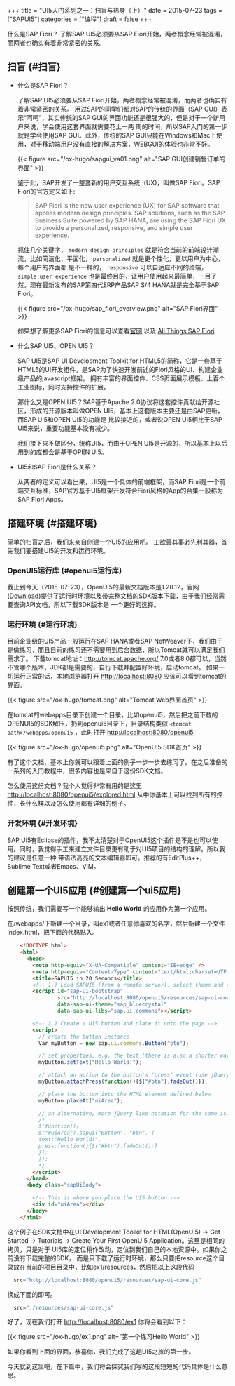 +++
title = "UI5入门系列之一：扫盲与热身（上）"
date = 2015-07-23
tags = ["SAPUI5"]
categories = ["编程"]
draft = false
+++

什么是SAP Fiori？
了解SAP UI5必须要从SAP Fiori开始，两者概念经常被混淆，而两者也确实有着非常紧密的关系。
<!--more-->


## 扫盲 {#扫盲}

-   什么是SAP Fiori？

    了解SAP UI5必须要从SAP Fiori开始，两者概念经常被混淆，而两者也确实有着非常紧密的关系。
    用过SAP的同学们都对SAP的传统的界面（SAP GUI）表示“呵呵”，其实传统的SAP GUI的界面功能还是很强大的，但是对于一个新用户来说，学会使用这套界面就需要花上一两
    周的时间，所以SAP入门的第一步就是学会使用SAP GUI。此外，传统的SAP GUI只能在Windows和Mac上使用，对于移动端用户没有直接的解决方案，WEBGUI的体验也非常不好。

    {{< figure src="/ox-hugo/sapgui_va01.png" alt="SAP GUI创建销售订单的界面" >}}

    鉴于此，SAP开发了一整套新的用户交互系统（UX)，叫做SAP Fiori。SAP Fiori的官方定义如下:

    > SAP Fiori is the new user experience (UX) for SAP software that applies
    > modern design principles. SAP solutions, such as the SAP Business Suite
    > powered by SAP HANA, are using the SAP Fiori UX to provide a personalized,
    > responsive, and simple user experience.

    抓住几个关键字， `modern design principles` 就是符合当前的前端设计潮流，比如简洁化、平面化， `personalized` 就是更个性化，更以用户为中心，每个用户的界面都
    是不一样的， `responsive` 可以自适应不同的终端， `simple user experience` 也是最终目的，让用户使用起来最简单，一目了然。现在最新发布的SAP第四代ERP产品SAP S/4 HANA就是完全基于SAP Fiori。

    {{< figure src="/ox-hugo/sap_fiori_overview.png" alt="SAP Fiori界面" >}}

    如果想了解更多SAP Fiori的信息可以查看[官网](http://experience.sap.com/fiori/#overview) 以及 [All Things SAP Fiori](http://scn.sap.com/docs/DOC-41598)

-   什么SAP UI5、OPEN UI5？

    SAP UI5是SAP UI Development Toolkit for HTML5的简称，它是一套基于HTML5的UI开发组件，是SAP为了快速开发前述的Fiori风格的UI、构建企业级产品的javascript框架，
    拥有丰富的界面控件、CSS页面展示模板、上百个工业图标，同时支持控件的扩展。

    那什么又是OPEN UI5？SAP基于Apache 2.0协议将这套控件贡献给开源社区，形成的开源版本叫做OPEN UI5，基本上这套版本主要还是由SAP更新，而SAP UI5和OPEN UI5的功能是
    比较接近的，或者说OPEN UI5相比于SAP UI5来说，重要功能基本没有减少。

    我们接下来不做区分，统称UI5，而由于OPEN UI5是开源的，所以基本上以后用到的库都会是基于OPEN UI5。

<!--listend-->

-   UI5和SAP Fiori是什么关系？

    从两者的定义可以看出来，UI5是一个具体的前端框架，而SAP Fiori是一个前端交互标准，SAP官方基于UI5框架开发符合Fiori风格的App的合集一般称为SAP Fiori Apps。


## 搭建环境 {#搭建环境}

简单的扫盲之后，我们来亲自创建一个UI5的应用吧。
工欲善其事必先利其器，首先我们要搭建UI5的开发和运行环境。


### OpenUI5运行库 {#openui5运行库}

截止到今天（2015-07-23），OpenUI5的最新文档版本是1.28.12，官网([Download](http://openui5.org/download.html))提供了运行时环境以及带完整文档的SDK版本下载，由于我们经常需要查询API文档，所以下载SDK版本是
一个更好的选择。


### 运行环境 {#运行环境}

目前企业级的UI5产品一般运行在SAP HANA或者SAP NetWeaver下，我们由于是做练习，而且目前的练习还不需要用到后台数据，所以Tomcat就可以满足我们需求了。
下载tomcat地址：<http://tomcat.apache.org/>
7.0或者8.0都可以，当然不管哪个版本，JDK都是需要的，自行下载并配置好环境，启动tomcat。
如果一切运行正常的话，本地浏览器打开 <http://localhost:8080> 应该可以看到tomcat的界面。

{{< figure src="/ox-hugo/tomcat.png" alt="Tomcat Web界面首页" >}}

在tomcat的webapps目录下创建一个目录，比如openui5，然后把之前下载的OPENUI5的SDK解压，扔到openui5目录下，目录结构类似 `<tomcat path>/webapps/openui5` ，此时打开 <http://localhost:8080/openui5>

{{< figure src="/ox-hugo/openui5.png" alt="OpenUI5 SDK首页" >}}

有了这个文档，基本上你就可以跟着上面的例子一步一步去练习了。在之后准备的一系列的入门教程中，很多内容也是来自于这份SDK文档。

怎么使用这份文档？我个人觉得非常有用的是这里 <http://localhost:8080/openui5/explored.html>
从中你基本上可以找到所有的控件，长什么样以及怎么使用都有详细的例子。


### 开发环境 {#开发环境}

SAP UI5有Eclipse的插件，我不太清楚对于OpenUI5这个插件是不是也可以使用。同时，我觉得手工来建立文件目录更有助于对UI5项目的结构的理解。所以我的建议是任意一种
带语法高亮的文本编辑器即可。推荐的有EditPlus++，Sublime Text或者Emacs、VIM。


## 创建第一个UI5应用 {#创建第一个ui5应用}

按照传统，我们需要写一个能够输出 **Hello World** 的应用作为第一个应用。

在<tomcat>/webapps/下新建一个目录，叫ex1或者任意你喜欢的名字，然后新建一个文件index.html，把下面的代码贴入。

```html
    <!DOCTYPE html>
    <html>
      <head>
        <meta http-equiv="X-UA-Compatible" content="IE=edge" />
        <meta http-equiv="Content-Type" content="text/html;charset=UTF-8"/>
        <title>SAPUI5 in 20 Seconds</title>
        <!-- 1.) Load SAPUI5 (from a remote server), select theme and control library -->
        <script id="sap-ui-bootstrap"
                src="http://localhost:8080/openui5/resources/sap-ui-core.js"
                data-sap-ui-theme="sap_bluecrystal"
                data-sap-ui-libs="sap.ui.commons"></script>

        <!-- 2.) Create a UI5 button and place it onto the page -->
        <script>
          // create the button instance
          Var myButton = new sap.ui.commons.Button("btn");

          // set properties, e.g. the text (there is also a shorter way of setting several properties)
          myButton.setText("Hello World!");

          // attach an action to the button's "press" event (use jQuery to fade out the button)
          myButton.attachPress(function(){$("#btn").fadeOut()});

          // place the button into the HTML element defined below
          myButton.placeAt("uiArea");

          // an alternative, more jQuery-like notation for the same is:
          /*
          $(function(){
          $("#uiArea").sapui("Button", "btn", {
          text:"Hello World!",
          press:function(){$("#btn").fadeOut();}
          });
          });
          */
        </script>
      </head>
      <body class="sapUiBody">

        <!-- This is where you place the UI5 button -->
        <div id="uiArea"></div>
      </body>
    </html>
```

这个例子在SDK文档中在UI Development Toolkit for HTML(OpenUI5) -> Get Started -> Tutorials -> Create Your First OpenUI5 Application。这里是相同的拷贝，只是对于  UI5库的定位稍作改动，定位到我们自己的本地资源中。如果你之前没有下载完整的SDK，  而是只下载了运行时环境，那么只要把resource这个目录放在当前的项目目录中，比如ex1/resources，然后把以上这段代码

```javascript
  src="http://localhost:8080/openui5/resources/sap-ui-core.js"
```

换成下面的即可。

```javascript
  src="./resources/sap-ui-core.js"
```

好了，现在我们打开 <http://localhost:8080/ex1> 你将会看到以下：

{{< figure src="/ox-hugo/ex1.png" alt="第一个练习Hello World" >}}

如果你看到上面的界面，恭喜你，我们完成了这趟UI5之旅的第一步。

今天就到这里吧，在下篇中，我们将会探究我们写的这段短短的代码具体是什么意思。
